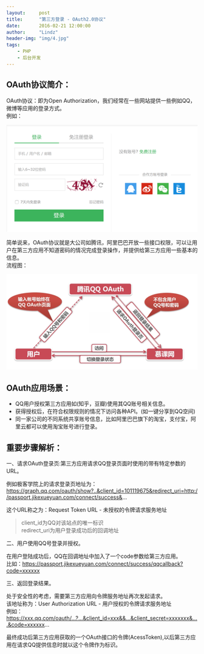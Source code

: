 ```yaml
---
layout:     post
title:      "第三方登录 - OAuth2.0协议"
date:       2016-02-21 12:00:00
author:     "Lindz"
header-img: "img/4.jpg"
tags:
    - PHP
    - 后台开发
---
```


## OAuth协议简介：

OAuth协议：即为Open Authorization，我们经常在一些网站提供一些例如QQ，微博等应用的登录方式。  
例如：

![img](/assets/2016-02-21-oauth/1.png)

简单说来，OAuth协议就是大公司如腾讯，阿里巴巴开放一些接口权限，可以让用户在第三方应用不知道密码的情况完成登录操作，并提供给第三方应用一些基本的信息。  
流程图：  

![img](/assets/2016-02-21-oauth/2.png)

## OAuth应用场景：

* QQ用户授权第三方应用如(知乎，豆瓣)使用其QQ账号相关信息。
* 获得授权后，在符合权限规则的情况下访问各种API。(如一键分享到QQ空间)
* 同一家公司的不同系统共享账号信息，比如阿里巴巴旗下的淘宝，支付宝，阿里云都可以使用淘宝账号进行登录。

## 重要步骤解析：

一、请求OAuth登录页:第三方应用请求QQ登录页面时使用的带有特定参数的URL。   
 
例如极客学院上的请求登录页地址为：https://graph.qq.com/oauth/show?..&client_id=101119675&redirect_uri=http://passport.jikexueyuan.com/connect/success&...

这个URL称之为：Request Token URL - 未授权的令牌请求服务地址
  
>client_id为QQ对该站点的唯一标识  
>redirect_uri为用户登录成功后的回调地址  

二、用户使用QQ号登录并授权。

在用户登陆成功后，QQ在回调地址中加入了一个code参数给第三方应用。  
比如：https://passport.jikexueyuan.com/connect/success/qqcallback?code=xxxxxx

三、返回登录结果。

处于安全性的考虑，需要第三方应用向令牌服务地址再次发起请求。  
该地址称为：User Authorization URL - 用户授权的令牌请求服务地址  
例如：https://xxx.qq.com/oauth/...?...&client_id=xxx&&...&client_secret=xxxxxxx&....&code=xxxxxx...

最终成功后第三方应用获取的一个OAuth接口的令牌(AcessToken),以后第三方应用在请求QQ提供信息时就以这个令牌作为标识。
